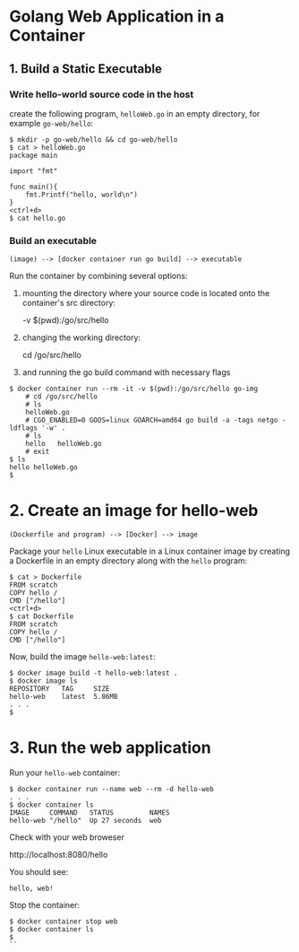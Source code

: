# Golang Web Application in a Container



## 1. Build a Static Executable

### Write hello-world source code in the host

create the following program, `helloWeb.go` in an empty directory, for example `go-web/hello`:

```
$ mkdir -p go-web/hello && cd go-web/hello
$ cat > helloWeb.go
package main

import "fmt"

func main(){
    fmt.Printf("hello, world\n")
}
<ctrl+d>
$ cat hello.go
```

### Build an executable

```
(image) --> [docker container run go build] --> executable
```
Run the container by combining several options:

1. mounting the directory where your source code is located onto the container's src directory:

    -v $(pwd):/go/src/hello

2. changing the working directory:

    cd /go/src/hello

3. and running the go build command with necessary flags 

    

```
$ docker container run --rm -it -v $(pwd):/go/src/hello go-img 
    # cd /go/src/hello
    # ls
    helloWeb.go
    # CGO_ENABLED=0 GOOS=linux GOARCH=amd64 go build -a -tags netgo -ldflags '-w' .
    # ls
    hello   helloWeb.go
    # exit
$ ls
hello helloWeb.go
$
```

# 2. Create an image for hello-web

```
(Dockerfile and program) --> [Docker] --> image
```
Package your `hello` Linux executable in a Linux container image by creating a Dockerfile in an empty directory along with the `hello` program:

```
$ cat > Dockerfile
FROM scratch
COPY hello /
CMD ["/hello"]
<ctrl+d>
$ cat Dockerfile
FROM scratch
COPY hello /
CMD ["/hello"]
```
Now, build the image `hello-web:latest`:

```
$ docker image build -t hello-web:latest .
$ docker image ls
REPOSITORY   TAG     SIZE
hello-web    latest  5.86MB
. . .
$
```

# 3. Run the web application

Run your `hello-web` container:

```
$ docker container run --name web --rm -d hello-web
. . .
$ docker container ls
IMAGE     COMMAND   STATUS         NAMES
hello-web "/hello"  Up 27 seconds  web
```

Check with your web broweser

http://localhost:8080/hello

You should see:

```
hello, web!
```

Stop the container:

```
$ docker container stop web
$ docker container ls
$
``